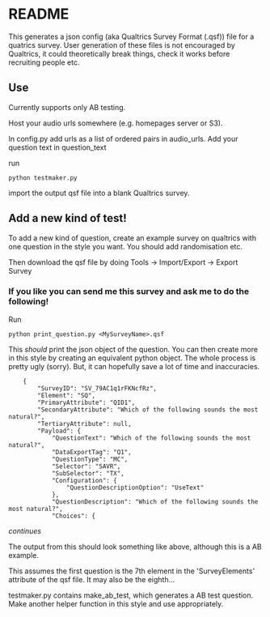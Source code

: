 # README

This generates a json config (aka Qualtrics Survey Format (.qsf)) file for a quatrics survey.
User generation of these files is not encouraged by Qualtrics, it could theoretically break things, check it 
works before recruiting people etc.


## Use

Currently supports only AB testing.

Host your audio urls somewhere (e.g. homepages server or S3).

In config.py add urls as a list of ordered pairs in audio_urls.
Add your question text in question_text

run 

```
python testmaker.py
```

import the output qsf file into a blank Qualtrics survey.


## Add a new kind of test!


To add a new kind of question, create an example survey on qualtrics with one question in the style you want.
You should add randomisation etc.

Then download the qsf file by doing 
Tools -> Import/Export -> Export Survey

### If you like you can send me this survey and ask me to do the following!

Run

```
python print_question.py <MySurveyName>.qsf
```

This _should_ print the json object of the question. You can then create more in this style by creating an
equivalent python object.
The whole process is pretty ugly (sorry). But, it can hopefully save a lot of time and inaccuracies.

```
    {
        "SurveyID": "SV_79AC1q1rFKNcfRz",
        "Element": "SQ",
        "PrimaryAttribute": "QID1",
        "SecondaryAttribute": "Which of the following sounds the most natural?",
        "TertiaryAttribute": null,
        "Payload": {
            "QuestionText": "Which of the following sounds the most natural?",
            "DataExportTag": "Q1",
            "QuestionType": "MC",
            "Selector": "SAVR",
            "SubSelector": "TX",
            "Configuration": {
                "QuestionDescriptionOption": "UseText"
            },
            "QuestionDescription": "Which of the following sounds the most natural?",
            "Choices": {

```
_continues_

The output from this should look something like above, although this is a AB example.

This assumes the first question is the 7th element in the 'SurveyElements' attribute of the qsf file. It may also be the eighth...

testmaker.py contains make_ab_test, which generates a AB test question. Make another helper function in this style and use appropriately.


